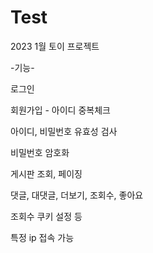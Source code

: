 # Test
2023 1월 토이 프로젝트

-기능- 

로그인

회원가입 - 아이디 중복체크

아이디, 비밀번호 유효성 검사

비밀번호 암호화

게시판 조회, 페이징

댓글, 대댓글, 더보기, 조회수, 좋아요

조회수 쿠키 설정 등

특정 ip 접속 가능



